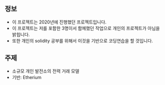 ## 정보
- 이 프로젝트는 2020년에 진행했던 프로젝트입니다.
- 이 프로젝트는 저를 포함한 3명이서 함께했던 작업으로 개인의 프로젝트가 아님을 밝힙니다.
- 또한 개인의 solidity 공부를 위해서 이것을 기반으로 코딩연습을 할 것입니다.

## 주제
- 소규모 개인 발전소의 전력 거래 모델
- 기반: Etherium
